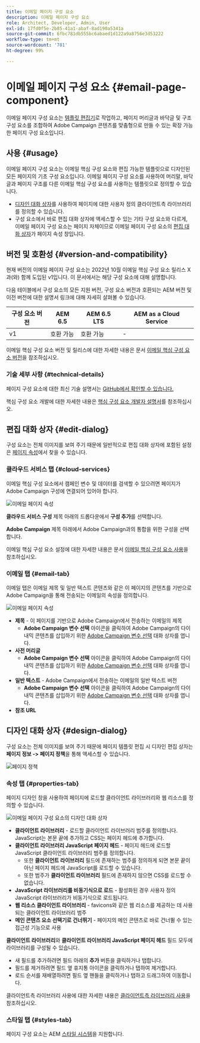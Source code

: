 ```yaml
---
title: 이메일 페이지 구성 요소
description: 이메일 페이지 구성 요소
role: Architect, Developer, Admin, User
exl-id: 17fd0f5e-2b85-41a1-abaf-8ad190a5341a
source-git-commit: 6fbc781db555bc6abaed1d122a9a8756e3d53222
workflow-type: tm+mt
source-wordcount: '781'
ht-degree: 99%

---
```



# 이메일 페이지 구성 요소 {#email-page-component}

이메일 페이지 구성 요소는 [템플릿 편집기](https://experienceleague.adobe.com/docs/experience-manager-cloud-service/sites/authoring/features/templates.html?lang=ko-KR)로 작업하고, 페이지 머리글과 바닥글 및 구조 구성 요소를 조합하여 Adobe Campaign 콘텐츠를 맞춤형으로 만들 수 있는 확장 가능한 페이지 구성 요소입니다.

## 사용 {#usage}

이메일 페이지 구성 요소는 이메일 핵심 구성 요소와 편집 가능한 템플릿으로 디자인된 모든 페이지의 기초 구성 요소입니다. 이메일 페이지 구성 요소를 사용하여 머리말, 바닥글과 페이지 구조를 다른 이메일 핵심 구성 요소를 사용하는 템플릿으로 정의할 수 있습니다.

* [디자인 대화 상자](#design-dialog)를 사용하여 페이지에 대한 사용자 정의 클라이언트측 라이브러리를 정의할 수 있습니다.
* 구성 요소에서 바로 편집 대화 상자에 액세스할 수 있는 기타 구성 요소와 다르게, 이메일 페이지 구성 요소는 페이지 자체이므로 이메일 페이지 구성 요소의 [편집 대화 상자](#edit-dialog)가 페이지 속성 창입니다.

## 버전 및 호환성 {#version-and-compatibility}

현재 버전의 이메일 페이지 구성 요소는 2022년 10월 이메일 핵심 구성 요소 릴리스 X과(와) 함께 도입된 v1입니다. 이 문서에서는 해당 구성 요소에 대해 설명합니다.

다음 테이블에서 구성 요소의 모든 지원 버전, 구성 요소 버전과 호환되는 AEM 버전 및 이전 버전에 대한 설명서 링크에 대해 자세히 살펴볼 수 있습니다.

| 구성 요소 버전 | AEM 6.5 | AEM 6.5 LTS | AEM as a Cloud Service |
|---|---|---|---|
| v1 | 호환 가능 | 호환 가능 | - |

이메일 핵심 구성 요소 버전 및 릴리스에 대한 자세한 내용은 문서 [이메일 핵심 구성 요소 버전](/help/email/versions.md)을 참조하십시오.

### 기술 세부 사항 {#technical-details}

페이지 구성 요소에 대한 최신 기술 설명서는 [GitHub에서 확인할 수 있습니다.](https://adobe.com/go/aem_cmp_tech_email_page_v1_kr)

핵심 구성 요소 개발에 대한 자세한 내용은 [핵심 구성 요소 개발자 설명서](/help/developing/overview.md)를 참조하십시오.

## 편집 대화 상자 {#edit-dialog}

구성 요소는 전체 이미지를 보여 주기 때문에 일반적으로 편집 대화 상자에 포함된 설정은 [페이지 속성](https://experienceleague.adobe.com/docs/experience-manager-cloud-service/sites/authoring/fundamentals/page-properties.html)에서 찾을 수 있습니다.

### 클라우드 서비스 탭 {#cloud-services}

이메일 핵심 구성 요소에서 캠페인 변수 및 데이터를 검색할 수 있으려면 페이지가 Adobe Campaign 구성에 연결되어 있어야 합니다.

![이메일 페이지 속성](/help/email/assets/email-page-properties.png)

**클라우드 서비스 구성** 제목 아래의 드롭다운에서 **구성 추가**&#x200B;를 선택합니다.

**Adobe Campaign** 제목 아래에서 Adobe Campaign과의 통합을 위한 구성을 선택합니다.

이메일 핵심 구성 요소 설정에 대한 자세한 내용은 문서 [이메일 핵심 구성 요소 사용](/help/email/using.md)을 참조하십시오.

### 이메일 탭 {#email-tab}

이메일 탭은 이메일 제목 및 일반 텍스트 콘텐츠와 같은 이 페이지의 콘텐츠를 기반으로 Adobe Campaign을 통해 전송되는 이메일의 속성을 정의합니다.

![이메일 페이지 속성](/help/email/assets/email-page-properties-email.png)

* **제목** - 이 페이지를 기반으로 Adobe Campaign에서 전송하는 이메일의 제목
   * **Adobe Campaign 변수 선택** 아이콘을 클릭하여 Adobe Campaign의 다이내믹 콘텐츠를 삽입하기 위한 [Adobe Campaign 변수 선택](/help/email/campaign-variables.md) 대화 상자를 엽니다.
* **사전 머리글**
   * **Adobe Campaign 변수 선택** 아이콘을 클릭하여 Adobe Campaign의 다이내믹 콘텐츠를 삽입하기 위한 [Adobe Campaign 변수 선택](/help/email/campaign-variables.md) 대화 상자를 엽니다.
* **일반 텍스트** - Adobe Campaign에서 전송하는 이메일의 일반 텍스트 버전
   * **Adobe Campaign 변수 선택** 아이콘을 클릭하여 Adobe Campaign의 다이내믹 콘텐츠를 삽입하기 위한 [Adobe Campaign 변수 선택](/help/email/campaign-variables.md) 대화 상자를 엽니다.
* **참조 URL**

## 디자인 대화 상자 {#design-dialog}

구성 요소는 전체 이미지를 보여 주기 때문에 페이지 템플릿 편집 시 디자인 편집 상자는 **페이지 정보 -> 페이지 정책**&#x200B;을 통해 액세스할 수 있습니다.

![페이지 정책](/help/assets/page-policy.png)

### 속성 탭 {#properties-tab}

페이지 디자인 창을 사용하여 페이지에 로드할 클라이언트 라이브러리와 웹 리소스를 정의할 수 있습니다.

![이메일 페이지 구성 요소의 디자인 대화 상자](/help/email/assets/email-page-design.png)

* **클라이언트 라이브러리** - 로드할 클라이언트 라이브러리 범주를 정의합니다. JavaScript는 본문 끝에 추가하고 CSS는 페이지 헤드에 추가합니다.
* **클라이언트 라이브러리 JavaScript 페이지 헤드** - 페이지 헤드에 로드할 JavaScript 클라이언트 라이브러리 범주를 정의합니다.
   * 또한 **클라이언트 라이브러리** 필드에 존재하는 범주를 정의하게 되면 본문 끝이 아닌 페이지 헤드에 JavaScript를 로드할 수 있습니다.
   * 또한 범주가 **클라이언트 라이브러리** 필드에 존재하지 않으면 CSS를 로드할 수 없습니다.
* **JavaScript 라이브러리를 비동기식으로 로드** - 활성화된 경우 사용자 정의 JavaScript 라이브러리가 비동기식으로 로드됩니다.
* **웹 리소스 클라이언트 라이브러리** - favicons와 같은 웹 리소스를 제공하는 데 사용되는 클라이언트 라이브러리 범주
* **메인 콘텐츠 요소 선택기로 건너뛰기** - 페이지의 메인 콘텐츠로 바로 건너뛸 수 있는 접근성 기능으로 사용

**클라이언트 라이브러리**&#x200B;와 **클라이언트 라이브러리 JavaScript 페이지 헤드** 필드 모두에 라이브러리를 구성될 수 있습니다.

* 새 필드를 추가하려면 필드 아래의 **추가** 버튼을 클릭하거나 탭합니다.
* 필드를 제거하려면 필드 옆 휴지통 아이콘을 클릭하거나 탭하여 제거합니다.
* 로드 순서를 재배열하려면 필드 옆 핸들을 클릭하거나 탭하고 드래그하여 이동합니다.

클라이언트측 라이브러리 사용에 대한 자세한 내용은 [클라이언트측 라이브러리 사용](https://helpx.adobe.com/kr/experience-manager/6-5/sites/developing/using/clientlibs.html)을 참조하십시오.

### 스타일 탭 {#styles-tab}

페이지 구성 요소는 AEM [스타일 시스템](/help/get-started/authoring.md#component-styling)을 지원합니다.
